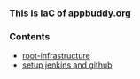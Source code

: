 ### This is IaC of appbuddy.org

### Contents

- <a href="./content/root-infrastructure.md">root-infrastructure</a>
- <a href="./content/setup-jenkins-github.md">setup jenkins and github</a>
